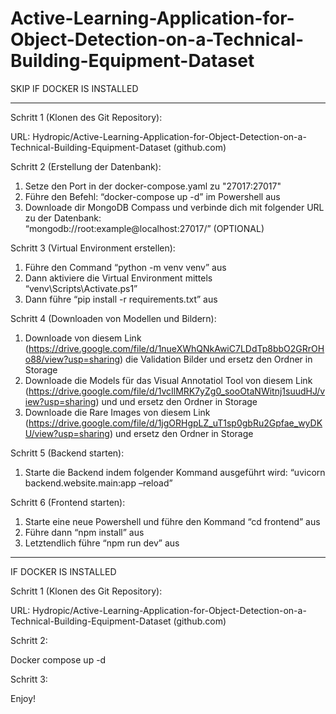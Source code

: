 # Active-Learning-Application-for-Object-Detection-on-a-Technical-Building-Equipment-Dataset

SKIP IF DOCKER IS INSTALLED

-------------------------------------------------------------------------------------------------------------

Schritt 1 (Klonen des Git Repository):

URL: Hydropic/Active-Learning-Application-for-Object-Detection-on-a-Technical-Building-Equipment-Dataset (github.com)

Schritt 2 (Erstellung der Datenbank):
  1. Setze den Port in der docker-compose.yaml zu "27017:27017"
  2. Führe den Befehl: “docker-compose up -d” im Powershell aus
  3. Downloade dir MongoDB Compass und verbinde dich mit folgender URL zu der Datenbank:       
 “mongodb://root:example@localhost:27017/” (OPTIONAL)

Schritt 3 (Virtual Environment erstellen):
  1. Führe den Command “python -m venv venv” aus
  2. Dann aktiviere die Virtual Environment mittels “venv\Scripts\Activate.ps1”
  3. Dann führe “pip install -r requirements.txt” aus

Schritt 4 (Downloaden von Modellen und Bildern):
  1. Downloade von diesem Link (https://drive.google.com/file/d/1nueXWhQNkAwiC7LDdTp8bbO2GRrOHo88/view?usp=sharing) die Validation Bilder und ersetz den Ordner in Storage
  2. Downloade die Models für das Visual Annotatiol Tool von diesem Link (https://drive.google.com/file/d/1vcIlMRK7yZg0_sooOtaNWitnj1suudHJ/view?usp=sharing) und und ersetz den Ordner in Storage
  3. Downloade die Rare Images von diesem Link (https://drive.google.com/file/d/1jgORHgpLZ_uT1sp0gbRu2Gpfae_wyDKU/view?usp=sharing) und ersetz den Ordner in Storage


Schritt 5 (Backend starten):
  1. Starte die Backend indem folgender Kommand ausgeführt wird: “uvicorn backend.website.main:app –reload”

Schritt 6 (Frontend starten):
  1. Starte eine neue Powershell und führe den Kommand “cd frontend” aus
  2. Führe dann “npm install” aus
  3. Letztendlich führe “npm run dev” aus




--------------------------------------------------------------------------------------------------------------

IF DOCKER IS INSTALLED

Schritt 1 (Klonen des Git Repository):

URL: Hydropic/Active-Learning-Application-for-Object-Detection-on-a-Technical-Building-Equipment-Dataset (github.com)

Schritt 2:

Docker compose up -d

Schritt 3:

Enjoy!
